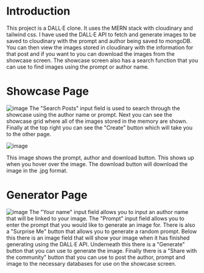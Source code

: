# Introduction
This project is a DALL·E clone. It uses the MERN stack with cloudinary and tailwind css. I have used the DALL·E API to fetch and generate images to be saved to cloudinary with the prompt and author being saved to mongoDB. You can then view the images stored in cloudinary with the information for that post and if you want to you can download the images from the showcase screen. The showcase screen also has a search function that you can use to find images using the prompt or author name.

# Showcase Page
![image](https://user-images.githubusercontent.com/45319805/223141085-9d143abb-3ad2-4d3d-81ab-01aa4408dea5.png)
The "Search Posts" input field is used to search through the showcase using the author name or prompt.
Next you can see the showcase grid where all of the images stored in the memory are shown.
Finally at the top right you can see the "Create" button which will take you to the other page.

![image](https://user-images.githubusercontent.com/45319805/223142655-e90cf81b-7c88-4a17-9150-a9753afc0e34.png)

This image shows the prompt, author and download button. 
This shows up when you hover over the image.
The download button will download the image in the .jpg format.

# Generator Page
![image](https://user-images.githubusercontent.com/45319805/223137219-74aedd55-4b1e-41b3-be79-fe3a374658db.png)
The "Your name" input field allows you to input an author name that will be linked to your image.
The "Prompt" input field allows you to enter the prompt that you would like to generate an image for.
There is also a "Surprise Me" button that allows you to generate a random prompt.
Below this there is an image field that will show your image when it has finished generating using the DALL·E API.
Underneath this there is a "Generate" button that you can use to generate the image.
Finally there is a "Share with the community" button that you can use to post the author, prompt and image to the necessary databases for use on the showcase screen.
